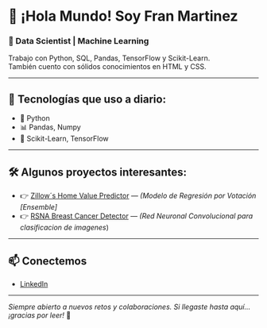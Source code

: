 # 👋 ¡Hola Mundo! Soy Fran Martinez  

### 🧠 Data Scientist | Machine Learning  
Trabajo con Python, SQL, Pandas, TensorFlow y Scikit-Learn.  
También cuento con sólidos conocimientos en HTML y CSS.

---

## 🚀 Tecnologías que uso a diario:
- 🐍 Python  
- 📊 Pandas, Numpy  
- 🤖 Scikit-Learn, TensorFlow  

---

## 🛠 Algunos proyectos interesantes:
- 👉 [Zillow´s Home Value Predictor](https://github.com/Fj-martinez33/zillow-zestimate-project) — *(Modelo de Regresión por Votación [Ensemble]* 
- 👉 [RSNA Breast Cancer Detector](https://github.com/Fj-martinez33/RSNA-Breast-Cancer-Detection) — *(Red Neuronal Convolucional para clasificacion de imagenes*)   

---

## 📫 Conectemos
- [LinkedIn](https://www.linkedin.com/in/francisco-j-martínez-martín/)

---

*Siempre abierto a nuevos retos y colaboraciones. Si llegaste hasta aquí... ¡gracias por leer!* 🙌
